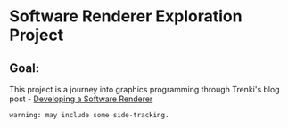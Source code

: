 # Software Renderer Exploration Project

## Goal:
This project is a journey into graphics programming through Trenki's blog post -
<a href="https://trenki2.github.io/blog/2017/06/06/developing-a-software-renderer-part1/"> Developing a Software Renderer </a>

`warning: may include some side-tracking.`